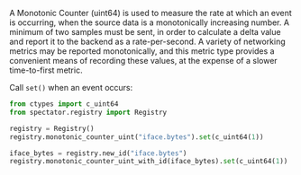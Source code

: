 A Monotonic Counter (uint64) is used to measure the rate at which an event is occurring, when the
source data is a monotonically increasing number. A minimum of two samples must be sent, in order to
calculate a delta value and report it to the backend as a rate-per-second. A variety of networking
metrics may be reported monotonically, and this metric type provides a convenient means of recording
these values, at the expense of a slower time-to-first metric.

Call `set()` when an event occurs:

```python
from ctypes import c_uint64
from spectator.registry import Registry

registry = Registry()
registry.monotonic_counter_uint("iface.bytes").set(c_uint64(1))

iface_bytes = registry.new_id("iface.bytes")
registry.monotonic_counter_uint_with_id(iface_bytes).set(c_uint64(1))
```
